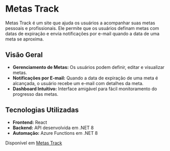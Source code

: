 # Metas Track

Metas Track é um site que ajuda os usuários a acompanhar suas metas pessoais e profissionais. Ele permite que os usuários definam metas com datas de expiração e envia notificações por e-mail quando a data de uma meta se aproxima.

## Visão Geral

- **Gerenciamento de Metas:** Os usuários podem definir, editar e visualizar metas.
- **Notificações por E-mail:** Quando a data de expiração de uma meta é alcançada, o usuário recebe um e-mail com detalhes da meta.
- **Dashboard Intuitivo:** Interface amigável para fácil monitoramento do progresso das metas.

## Tecnologias Utilizadas

- **Frontend:** React
- **Backend:** API desenvolvida em .NET 8
- **Automação:** Azure Functions em .NET 8

Disponível em [Metas Track](https://metastrack.netlify.app/)
